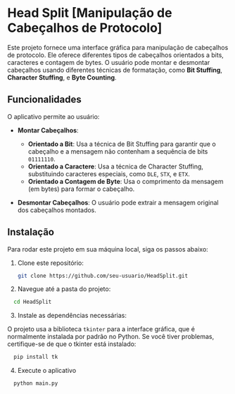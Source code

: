 # Head Split [Manipulação de Cabeçalhos de Protocolo] 

Este projeto fornece uma interface gráfica para manipulação de cabeçalhos de protocolo. Ele oferece diferentes tipos de cabeçalhos orientados a bits, caracteres e contagem de bytes. O usuário pode montar e desmontar cabeçalhos usando diferentes técnicas de formatação, como **Bit Stuffing**, **Character Stuffing**, e **Byte Counting**.

## Funcionalidades

O aplicativo permite ao usuário:

- **Montar Cabeçalhos**:
    - **Orientado a Bit**: Usa a técnica de Bit Stuffing para garantir que o cabeçalho e a mensagem não contenham a sequência de bits `01111110`.
    - **Orientado a Caractere**: Usa a técnica de Character Stuffing, substituindo caracteres especiais, como `DLE`, `STX`, e `ETX`.
    - **Orientado a Contagem de Byte**: Usa o comprimento da mensagem (em bytes) para formar o cabeçalho.

- **Desmontar Cabeçalhos**: O usuário pode extrair a mensagem original dos cabeçalhos montados.

## Instalação

Para rodar este projeto em sua máquina local, siga os passos abaixo:

1. Clone este repositório:

   ```bash
   git clone https://github.com/seu-usuario/HeadSplit.git
   ```

2. Navegue até a pasta do projeto:

```bash
  cd HeadSplit
```

3. Instale as dependências necessárias:

O projeto usa a biblioteca `tkinter` para a interface gráfica, que é normalmente instalada por padrão no Python. Se você tiver problemas, certifique-se de que o tkinter está instalado:

```bash
  pip install tk
```

4. Execute o aplicativo

```bash
  python main.py
```



